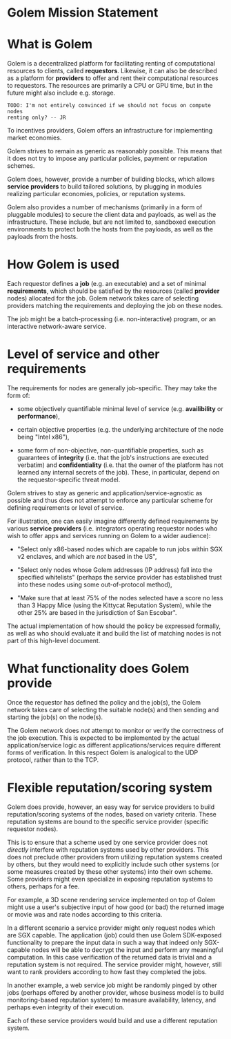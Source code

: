 Golem Mission Statement
========================

# What is Golem

Golem is a decentralized platform for facilitating renting of computational
resources to clients, called **requestors**. Likewise, it can also be described
as a platform for **providers** to offer and rent their computational resources
to requestors. The resources are primarily a CPU or GPU time, but in the future
might also include e.g. storage.

    TODO: I'm not entirely convinced if we should not focus on compute nodes
    renting only? -- JR

To incentives providers, Golem offers an infrastructure for implementing market
economies.

Golem strives to remain as generic as reasonably possible. This means that it
does not try to impose any particular policies, payment or reputation schemes.

Golem does, however, provide a number of building blocks, which allows **service
providers** to build tailored solutions, by plugging in modules realizing
particular economies, policies, or reputation systems.

Golem also provides a number of mechanisms (primarily in a form of pluggable
modules) to secure the client data and payloads, as well as the infrastructure.
These include, but are not limited to, sandboxed execution environments to
protect both the hosts from the payloads, as well as the payloads from the
hosts.

# How Golem is used

Each requestor defines a **job** (e.g. an executable) and a set of minimal
**requirements**, which should be satisfied by the resources (called
**provider** nodes) allocated for the job. Golem network takes care of selecting
providers matching the requirements and deploying the job on these nodes.

The job might be a batch-processing (i.e. non-interactive) program, or an
interactive network-aware service.

# Level of service and other requirements

The requirements for nodes are generally job-specific. They may take the form of:

 - some objectively quantifiable minimal level of service (e.g.
   **availibility** or **performance**),

 - certain objective properties (e.g. the underlying architecture of the node
   being "Intel x86"),

 - some form of non-objective, non-quantifiable properties, such as guarantees
   of **integrity** (i.e. that the job's instructions are executed verbatim) and
   **confidentiality** (i.e. that the owner of the platform has not learned any
   internal secrets of the job). These, in particular, depend on the
   requestor-specific threat model.

Golem strives to stay as generic and application/service-agnostic as possible
and thus does not attempt to enforce any particular scheme for defining
requirements or level of service.

For illustration, one can easily imagine differently defined requirements by
various **service providers** (i.e. integrators operating requestor nodes who
wish to offer apps and services running on Golem to a wider audience):

 - "Select only x86-based nodes which are capable to run jobs within SGX v2
   enclaves, and which are _not_ based in the US",

 - "Select only nodes whose Golem addresses (IP address) fall into the specified
   whitelists" (perhaps the service provider has established trust into these
   nodes using some out-of-protocol method),

 - "Make sure that at least 75% of the nodes selected have a score no less than
   3 Happy Mice (using the Kittycat Reputation System), while the other 25% are
   based in the jurisdiction of San Escobar".

The actual implementation of how should the policy be expressed formally, as
well as who should evaluate it and build the list of matching nodes is not part
of this high-level document.

# What functionality does Golem provide

Once the requestor has defined the policy and the job(s), the Golem network
takes care of selecting the suitable node(s) and then sending and starting the
job(s) on the node(s).

The Golem network does _not_ attempt to monitor or verify the correctness of the
job execution. This is expected to be implemented by the actual
application/service logic as different applications/services require different
forms of verification. In this respect Golem is analogical to the UDP protocol,
rather than to the TCP.

# Flexible reputation/scoring system

Golem does provide, however, an easy way for service providers to build
reputation/scoring systems of the nodes, based on variety criteria. These
reputation systems are bound to the specific service provider (specific
requestor nodes).

This is to ensure that a scheme used by one service provider does not _directly_
interfere with reputation systems used by other providers. This does not
preclude other providers from utilizing reputation systems created by others,
but they would need to explicitly include such other systems (or some measures
created by these other systems) into their own scheme. Some providers might even
specialize in exposing reputation systems to others, perhaps for a fee.

For example, a 3D scene rendering service implemented on top of Golem might use
a user's subjective input of how good (or bad) the returned image or movie was
and rate nodes according to this criteria.

In a different scenario a service provider might only request nodes which are
SGX capable. The application (job) could then use Golem SDK-exposed
functionality to prepare the input data in such a way that indeed only
SGX-capable nodes will be able to decrypt the input and perform any meaningful
computation. In this case verification of the returned data is trivial and a
reputation system is not required. The service provider might, however, still
want to rank providers according to how fast they completed the jobs.

In another example, a web service job might be randomly pinged by other jobs
(perhaps offered by another provider, whose business model is to build
monitoring-based reputation system) to measure availability, latency, and
perhaps even integrity of their execution.

Each of these service providers would build and use a different reputation
system.
